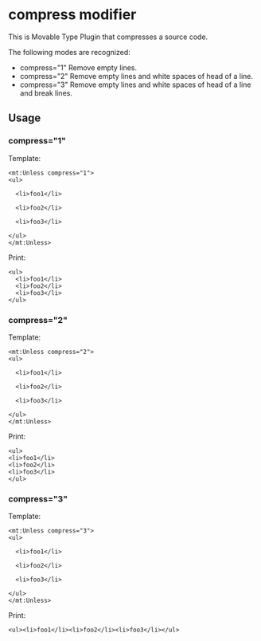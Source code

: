 compress modifier
=====================

This is Movable Type Plugin that compresses a source code.

The following modes are recognized:

 - compress="1"
Remove empty lines.
 - compress="2"
Remove empty lines and white spaces of head of a line.
 - compress="3"
Remove empty lines and white spaces of head of a line and break lines.

## Usage

### compress="1"

Template:

```
<mt:Unless compress="1">
<ul>

  <li>foo1</li>

  <li>foo2</li>

  <li>foo3</li>

</ul>
</mt:Unless>
```

Print:

```
<ul>
  <li>foo1</li>
  <li>foo2</li>
  <li>foo3</li>
</ul>
```

### compress="2"

Template:

```
<mt:Unless compress="2">
<ul>

  <li>foo1</li>

  <li>foo2</li>

  <li>foo3</li>

</ul>
</mt:Unless>
```

Print:

```
<ul>
<li>foo1</li>
<li>foo2</li>
<li>foo3</li>
</ul>
```

### compress="3"

Template:

```
<mt:Unless compress="3">
<ul>

  <li>foo1</li>

  <li>foo2</li>

  <li>foo3</li>

</ul>
</mt:Unless>
```

Print:

```
<ul><li>foo1</li><li>foo2</li><li>foo3</li></ul>
```
